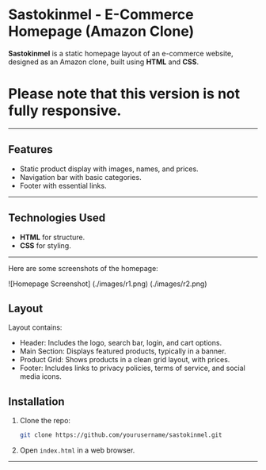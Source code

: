 # Sastokinmel - E-Commerce Homepage (Amazon Clone)

**Sastokinmel** is a static homepage layout of an e-commerce website, designed as an Amazon clone, built using **HTML** and **CSS**.

# Please note that this version is not fully responsive.

---

## Features

- Static product display with images, names, and prices.
- Navigation bar with basic categories.
- Footer with essential links.

---

## Technologies Used

- **HTML** for structure.
- **CSS** for styling.

---

Here are some screenshots of the homepage:

![Homepage Screenshot]
(./images/r1.png)
(./images/r2.png)

## Layout

Layout contains:

- Header: Includes the logo, search bar, login, and cart options.
- Main Section: Displays featured products, typically in a banner.
- Product Grid: Shows products in a clean grid layout, with prices.
- Footer: Includes links to privacy policies, terms of service, and social media icons.


## Installation

1. Clone the repo:
    ```bash
    git clone https://github.com/yourusername/sastokinmel.git
    ```
2. Open `index.html` in a web browser.

---

